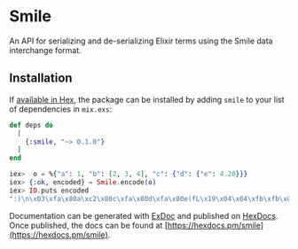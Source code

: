# Smile


An API for serializing and de-serializing Elixir terms using the Smile data interchange format.


## Installation

If [available in Hex](https://hex.pm/docs/publish), the package can be installed
by adding `smile` to your list of dependencies in `mix.exs`:

```elixir
def deps do
  [
    {:smile, "~> 0.1.0"}
  ]
end
```


```elixir
iex>  o = %{"a": 1, "b": [2, 3, 4], "c": {"d": {"e": 4.20}}}
iex> {:ok, encoded} = Smile.encode(o)
iex> IO.puts encoded
":)\n\x03\xfa\x80a\xc2\x80c\xfa\x80d\xfa\x80e(fL\x19\x04\x04\xfb\xfb\x80b\xf8\xc4\xc6\xc8\xf9\xfb"
```

Documentation can be generated with [ExDoc](https://github.com/elixir-lang/ex_doc)
and published on [HexDocs](https://hexdocs.pm). Once published, the docs can
be found at [https://hexdocs.pm/smile](https://hexdocs.pm/smile).

